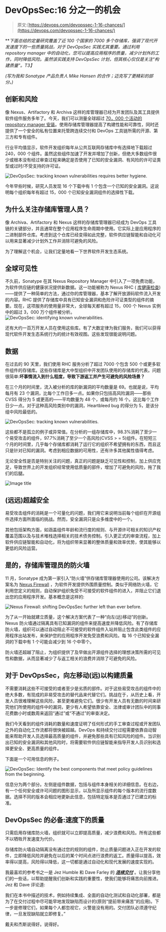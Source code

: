 # DevOpsSec:16 分之一的机会

> 原文:[https://devops.com/devopssec-1-16-chances/](https://devops.com/devopssec-1-16-chances/)

***下面总结的定量研究覆盖了近 100 个国家的 7000 多个存储库，强调了现代开发速度下的一些质量挑战，对于 DevOpsSec 实践尤其重要。通过利用 repository manager 中的自动化，您可以提高应用程序的质量，减少计划外的工作，同时降低风险。虽然该实践支持 DevOpsSec 计划，但其核心仅仅是关注“构建质量”。*T3】**

*(写为我和 Sonatype 产品负责人 Mike Hansen 的合作；迈克写了更精彩的部分。)*

## 创新和风险

像 Nexus、Artifactory 和 Archiva 这样的库管理器已经为开发团队及其工具提供软件组件服务多年了。今天，我们可以测量全球超过 [70，000 个活动的 repository manager 安装](http://blog.sonatype.com/2015/11/why-nexus-rocketed-beyond-60000-installs/#.VlXScITmbKA)。使用存储库管理器提高了构建性能和可靠性，同时还提供了一个安全的私有位置来托管跨连续交付和 DevOps 工具链所需的开源、第三方和专有组件。

行业平均值显示，软件开发组织每年从公共互联网存储库中有选择地下载超过 240，000 个组件。虽然这些组件加速了开发并增加了创新，但绝大多数组件很少或根本没有经过审查过程来确定是否使用了已知的安全漏洞、有风险的许可证类型或过时/不受支持的许可证。

![DevOpsSec: tracking known vulnerabilities requires better hygiene.](../Images/ac5e1437631da909f23de6a8159872de.png)

今年早些时候，研究人员发现 16 个下载中有 1 个包含一个已知的安全漏洞。这说明每个组织每年有超过 15，000 个已知安全漏洞组件的选择性下载。

## 为什么关注存储库管理人员？

像 Archiva、Artifactory 和 Nexus 这样的存储库管理器已经成为 DevOps 工具链的关键部分，并且通常在整个应用程序生命周期中使用。它实际上是应用程序的二进制部件仓库。考虑到这个仓库已经变得如此完整，软件供应链智能和自动化可以用来显著减少计划外工作并消除可避免的风险。

为了理解这个机会，让我们定量地看一下世界软件开发生态系统。

## 全球可见性

不久前，Sonatype 在其 Nexus Repository Manager 中引入了一项免费功能，为软件供应链的健康状况提供新数据。这一功能被称为 Nexus RHC ( [库健康检查](https://books.sonatype.com/nexus-book/reference/rhc.html))——提供了一种简单的方法，通过你的库管理器，基本了解开放源码软件流入开发的内容。RHC 提供了存储库中具有已知安全漏洞和危险许可证类型的组件的摘要。现在，这项服务的使用量非常大，全球每天都有超过 15，000 个 Nexus 实例中的超过 3，000 万个组件被分析。![DevOpsSec: identifying known vulnerabilities.](../Images/c5ed49e9f4e77bffd74f1d216cb84339.png)

还有大约一百万开发人员在使用这些库。有了大数定律为我们服务，我们可以获得现代软件开发生态系统行为的统计有效视图。这些发现很能说明问题。

## 数据

在过去的 90 天里，我们使用 RHC 服务分析了超过 7000 个包含 500 个或更多软件组件的存储库。这些存储库是大中型组织中开发团队使用的存储库的代表。问题很简单:**坏事情流入到什么程度，导致下游返工并产生可避免的风险场景？**

在三个月的时间里，流入被分析的库的新漏洞的平均数量是 69。也就是说，平均每月有 23 个漏洞，比每个工作日多一点。如果你只包括高风险漏洞——那些 CVSS 得分为 5 或更高的——平均数量为 48 个，或每月约 16 个。这比每个工作日少一点。对于这种高风险类别中的漏洞，Heartbleed bug 的得分为 5，是该分组中风险最低的。

![DevOpsSec: tracking known vulnerabilities.](../Images/56b6190062c149400197b0b8b11ea923.png)

这些都不是孤立的例子或异常值。在分析的一组存储库中，98.3%消耗了至少一个易受攻击的组件，97.7%消耗了至少一个高风险(CVSS > = 5)组件。在短短三个月的时间里，几乎每个存储库都消耗了运行它的组织不希望拥有的东西，而且这只是针对已知的漏洞。考虑到相应数据的可用性，还有许多其他属性值得考虑。

无论安全性是否是特别关注的问题，真正的问题是缺乏可见性和控制，加上供应充足，导致世界上的开发组织经常使用低质量的部件，增加了可避免的风险，拖了我们的后腿。

![Image title](../Images/d620ce026d64abafc3a68b111bc33333.png)

## (远远)超越安全

易受攻击组件的消耗是一个可量化的问题，我们用它来说明当前每个组织在开源组件选择方面所面临的挑战。然而，安全漏洞只是众多维度中的一个。

其他包括架构方面，如涵盖组件年龄和流行度的规则、与开源许可相关的知识产权覆盖范围以及与技术堆栈选择相关的技术债务控制。引入更正式的审查流程，加上软件供应链智能和自动化，将为组织带来显著的整体质量和效率优势，使其能够以更低的风险运营。

## 是的，存储库管理员的防火墙

11 月，Sonatype 成为第一家引入“防火墙”供存储库管理器使用的公司。该解决方案名为 [Nexus Firewall](http://www.sonatype.com/nexus/product-overview/nexus-firewall) ，为软件开发提供外围质量控制。类似于网络防火墙，它利用您定义的规则，自动保护组织免受不可接受的软件组件的进入，并阻止它们退出您的应用程序开发。基本概念是这样的:

![Nexus Firewall: shifting DevOpsSec further left than ever before.](../Images/da3a7779e0746a363bdce788de241bb6.png)

为了从一开始就建立质量，这个解决方案代表了一种“向左(远)移动”的创新。Nexus 防火墙通过隔离具有已知漏洞的组件来提高速度并降低风险。有了存储库防火墙，组织可以通过自动阻止不可接受的软件组件入站并阻止包含此类组件的应用程序出站发布，来保护您的应用程序开发免受浪费和风险。每 16 个已知安全漏洞的下载中有 1 个可能会减少到 16 个中零个。

防火墙还超越了阻止，为组织提供了及早做出开源组件选择的理想决策所需的可见性和数据，从而显著减少了与返工相关的浪费并消除了可避免的风险。

## 对于 DevOpsSec，向左移动(远)以构建质量

不需要消耗这些不可接受的或者至少是劣质的部件。对于这些易受攻击的组件中的绝大多数，有现成的非易受攻击的替代品来代替它们。挑战在于，从历史上看，开发人员很难理解这些风险，甚至更难避免它们。很少有开发人员有无数的时间来研究他们所使用的组件中的漏洞，更少有人希望依靠安全、法律或审计团队中的同事花费数小时或数周来返回“通过”或“不通过”的审查决定。

我们今天看到的组件消耗的数量和速度证明了任何形式的手工审查过程或开发团队之外的自动化工作流都将很快被超越。DevOps 和持续交付过程需要依靠自动智能来帮助开发人员选择最高质量的组件，并避免那些具有已知风险的组件。当识别出已知的安全漏洞和其他风险时，将需要软件供应链智能来指导开发人员识别和选择更安全、更高质量的组件。

下面是一个可用信息的例子。

![DevOpsSec: Identify the best components that meet policy guidelines from the beginning.](../Images/833ab5541835bfea89ed76962ad6748b.png)

信息分为两个部分。左侧是组件数据，包括与组件本身相关的详细信息。在右边，有一个任何安全或许可问题的图形显示，以及所显示组件的每个版本的流行度数据。选择不同的版本会相应地更新此信息，包括特定版本是否通过了已建立的标准。

## DevOpsSec 的必备:速度下的质量

只需启用存储库防火墙，组织就可以立即提高质量，减少浪费和风险。所有这些都不以牺牲开发速度为代价。

存储库防火墙自动隔离没有通过您的规则的组件，防止质量问题进入正在开发的软件，立即降低风险并避免在以后的某个时间点进行浪费的返工。质量得以提高，效率得以提高，风险得以降低，这一切都是通过自动化和现代发展的速度实现的。

我最喜欢的参考书之一是 Jez Humble 和 Dave Farley 的 ***[连续交付](https://www.amazon.com/Continuous-Delivery-Deployment-Automation-Signature/dp/0321601912)*** 。让我分享他们的一些话，以帮助提醒我们创新和实践的重要性，使我们能够将痛苦向前推进。Jez 和 Dave 评论道:

我们在本书中描述的技术，例如持续集成、全面的自动化测试和自动化部署，都是为了在交付过程中尽可能早地发现缺陷而设计的(原则“提前带来痛苦”的应用)。下一步是修理它们，如果每个人都忽视它，火警是没有用的。交付团队必须遵守纪律，一旦发现缺陷就立即修复。”

戴夫和杰斯说得好。说得好。